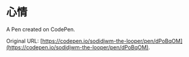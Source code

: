 # 心情

A Pen created on CodePen.

Original URL: [https://codepen.io/sodidjwm-the-looper/pen/dPoBqOM](https://codepen.io/sodidjwm-the-looper/pen/dPoBqOM).


